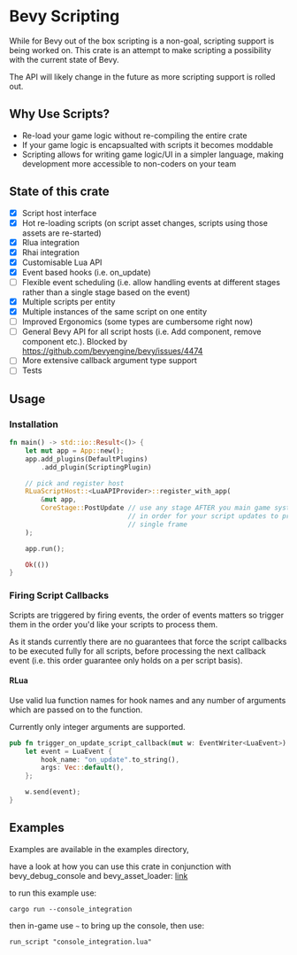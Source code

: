 # Bevy Scripting

While for Bevy out of the box scripting is a non-goal, scripting support is being worked on. 
This crate is an attempt to make scripting a possibility with the current state of Bevy.

The API will likely change in the future as more scripting support is rolled out.


## Why Use Scripts?

- Re-load your game logic without re-compiling the entire crate
- If your game logic is encapsualted with scripts it becomes moddable
- Scripting allows for writing game logic/UI in a simpler language, making development more accessible to non-coders on your team

## State of this crate

- [x] Script host interface
- [x] Hot re-loading scripts (on script asset changes, scripts using those assets are re-started)
- [x] Rlua integration
- [x] Rhai integration
- [x] Customisable Lua API
- [x] Event based hooks (i.e. on_update)
- [ ] Flexible event scheduling (i.e. allow handling events at different stages rather than a single stage based on the event) 
- [x] Multiple scripts per entity
- [x] Multiple instances of the same script on one entity
- [ ] Improved Ergonomics (some types are cumbersome right now)
- [ ] General Bevy API for all script hosts (i.e. Add component, remove component etc.). Blocked by <https://github.com/bevyengine/bevy/issues/4474>
- [ ] More extensive callback argument type support 
- [ ] Tests

## Usage

### Installation

``` rust
fn main() -> std::io::Result<()> {
    let mut app = App::new();
    app.add_plugins(DefaultPlugins)
        .add_plugin(ScriptingPlugin)

    // pick and register host
    RLuaScriptHost::<LuaAPIProvider>::register_with_app(
        &mut app,   
        CoreStage::PostUpdate // use any stage AFTER you main game systems
                              // in order for your script updates to propagate in a  
                              // single frame
    );

    app.run();

    Ok(())
}
```

### Firing Script Callbacks

Scripts are triggered by firing events, the order of events matters so trigger them in the order you'd like your scripts to process them.

As it stands currently there are no guarantees that force the script callbacks to be executed fully for all scripts, before processing the next callback event (i.e. this order guarantee only holds on a per script basis).

#### RLua 

Use valid lua function names for hook names and any number of arguments which are passed on to the function. 

Currently only integer arguments are supported.

``` rust 
pub fn trigger_on_update_script_callback(mut w: EventWriter<LuaEvent>) {
    let event = LuaEvent {
        hook_name: "on_update".to_string(), 
        args: Vec::default(),
    };

    w.send(event);
}
```


## Examples 

Examples are available in the examples directory, 

have a look at how you can use this crate in conjunction with bevy_debug_console and bevy_asset_loader: 
[link](bevy_scripting/examples/console_integration.rs)

to run this example use:

`cargo run --console_integration`

then in-game use `~` to bring up the console, then use:

`run_script "console_integration.lua"`
